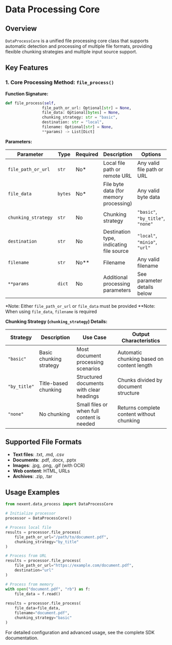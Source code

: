 # Data Processing Core

## Overview

`DataProcessCore` is a unified file processing core class that supports automatic detection and processing of multiple file formats, providing flexible chunking strategies and multiple input source support.

## Key Features

### 1. Core Processing Method: `file_process()`

**Function Signature:**
```python
def file_process(self, 
                file_path_or_url: Optional[str] = None, 
                file_data: Optional[bytes] = None, 
                chunking_strategy: str = "basic", 
                destination: str = "local", 
                filename: Optional[str] = None, 
                **params) -> List[Dict]
```

**Parameters:**

| Parameter | Type | Required | Description | Options |
|-----------|------|----------|-------------|---------|
| `file_path_or_url` | `str` | No* | Local file path or remote URL | Any valid file path or URL |
| `file_data` | `bytes` | No* | File byte data (for memory processing) | Any valid byte data |
| `chunking_strategy` | `str` | No | Chunking strategy | `"basic"`, `"by_title"`, `"none"` |
| `destination` | `str` | No | Destination type, indicating file source | `"local"`, `"minio"`, `"url"` |
| `filename` | `str` | No** | Filename | Any valid filename |
| `**params` | `dict` | No | Additional processing parameters | See parameter details below |

*Note: Either `file_path_or_url` or `file_data` must be provided
**Note: When using `file_data`, `filename` is required

**Chunking Strategy (`chunking_strategy`) Details:**

| Strategy | Description | Use Case | Output Characteristics |
|----------|-------------|----------|----------------------|
| `"basic"` | Basic chunking strategy | Most document processing scenarios | Automatic chunking based on content length |
| `"by_title"` | Title-based chunking | Structured documents with clear headings | Chunks divided by document structure |
| `"none"` | No chunking | Small files or when full content is needed | Returns complete content without chunking |

## Supported File Formats

- **Text files**: .txt, .md, .csv
- **Documents**: .pdf, .docx, .pptx
- **Images**: .jpg, .png, .gif (with OCR)
- **Web content**: HTML, URLs
- **Archives**: .zip, .tar

## Usage Examples

```python
from nexent.data_process import DataProcessCore

# Initialize processor
processor = DataProcessCore()

# Process local file
results = processor.file_process(
    file_path_or_url="/path/to/document.pdf",
    chunking_strategy="by_title"
)

# Process from URL
results = processor.file_process(
    file_path_or_url="https://example.com/document.pdf",
    destination="url"
)

# Process from memory
with open("document.pdf", "rb") as f:
    file_data = f.read()
    
results = processor.file_process(
    file_data=file_data,
    filename="document.pdf",
    chunking_strategy="basic"
)
```

For detailed configuration and advanced usage, see the complete SDK documentation.